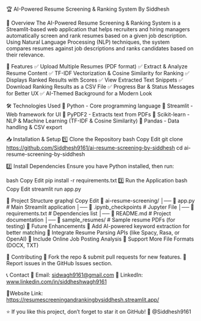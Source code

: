 🏆 AI-Powered Resume Screening & Ranking System
By Siddhesh

🚀 Overview
The AI-Powered Resume Screening & Ranking System is a Streamlit-based web application that helps recruiters and hiring managers automatically screen and rank resumes based on a given job description. Using Natural Language Processing (NLP) techniques, the system compares resumes against job descriptions and ranks candidates based on their relevance.

📌 Features
✅ Upload Multiple Resumes (PDF format)
✅ Extract & Analyze Resume Content
✅ TF-IDF Vectorization & Cosine Similarity for Ranking
✅ Displays Ranked Results with Scores
✅ View Extracted Text Snippets
✅ Download Ranking Results as a CSV File
✅ Progress Bar & Status Messages for Better UX
✅ AI-Themed Background for a Modern Look

🛠️ Technologies Used
🔹 Python - Core programming language
🔹 Streamlit - Web framework for UI
🔹 PyPDF2 - Extracts text from PDFs
🔹 Scikit-learn - NLP & Machine Learning (TF-IDF & Cosine Similarity)
🔹 Pandas - Data handling & CSV export

📥 Installation & Setup
1️⃣ Clone the Repository
bash
Copy
Edit
git clone https://github.com/Siddhesh9161/ai-resume-screening-by-siddhesh
cd ai-resume-screening-by-siddhesh

2️⃣ Install Dependencies
Ensure you have Python installed, then run:

bash
Copy
Edit
pip install -r requirements.txt
3️⃣ Run the Application
bash
Copy
Edit
streamlit run app.py


📄 Project Structure
graphql
Copy
Edit
📁 ai-resume-screening/
│── 📄 app.py               # Main Streamlit application
│── 📄 .ipynb_checkpoints   # Jupyter File
│── 📄 requirements.txt     # Dependencies list
│── 📄 README.md            # Project documentation
│── 📂 sample_resumes/      # Sample resume PDFs (for testing)
🎯 Future Enhancements
🔹 Add AI-powered keyword extraction for better matching
🔹 Integrate Resume Parsing APIs (like Spacy, Rasa, or OpenAI)
🔹 Include Online Job Posting Analysis
🔹 Support More File Formats (DOCX, TXT)

🤝 Contributing
🔹 Fork the repo & submit pull requests for new features.
🔹 Report issues in the GitHub Issues section.

📞 Contact
📧 Email: sidwagh9161@gmail.com
🔗 LinkedIn: www.linkedin.com/in/siddheshwagh9161


🔗Website Link: https://resumescreeningandrankingbysiddhesh.streamlit.app/

⭐ If you like this project, don’t forget to star it on GitHub! 🚀 @Siddhesh9161
